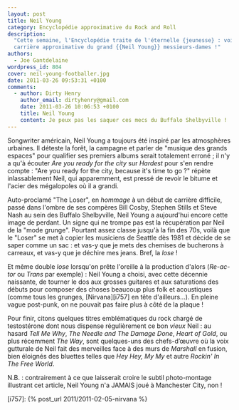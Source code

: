```yaml
---
layout: post
title: Neil Young
category: Encyclopédie approximative du Rock and Roll
description:
  "Cette semaine, l'Encyclopédie traite de l'éternelle {jeunesse} : voici la
  carrière approximative du grand {{Neil Young}} messieurs-dames !"
authors:
  - Joe Gantdelaine
wordpress_id: 804
cover: neil-young-footballer.jpg
date: 2011-03-26 09:53:31 +0100
comments:
  - author: Dirty Henry
    author_email: dirtyhenry@gmail.com
    date: 2011-03-26 10:06:53 +0100
    title: Neil Young
    content: Je peux pas les saquer ces mecs du Buffalo Shelbyville !
---
```


Songwriter américain, Neil Young a toujours été inspiré par les atmosphères
urbaines. Il déteste la forêt, la campagne et parler de "musique des grands
espaces" pour qualifier ses premiers albums serait totalement erroné ; il n'y a
qu'à écouter _Are you ready for the city_ sur _Hardest_ pour s'en rendre compte
: "Are you ready for the city, because it's time to go ?" répète inlassablement
Neil, qui apparemment, est pressé de revoir le bitume et l'acier des mégalopoles
où il a grandi.

Auto-proclamé "The Loser", en _hommage_ à un début de carrière difficile, passé
dans l'ombre de ses compères Bill Cosby, Stephen Stills et Steve Nash au sein
des Buffalo Shelbyville, Neil Young a aujourd'hui encore cette image de perdant.
Un signe qui ne trompe pas est la récupération par Neil de la "mode grunge".
Pourtant assez classe jusqu'à la fin des 70s, voilà que le "Loser" se met à
copier les musiciens de Seattle dès 1981 et décide de se saper comme un sac : et
vas-y que je mets des chemises de bucherons à carreaux, et vas-y que je déchire
mes jeans. Bref, la _lose_ !

Et même double _lose_ lorsqu'on prête l'oreille à la production d'alors
(_Re-ac-tor_ ou _Trans_ par exemple) : Neil Young a choisi, avec cette décennie
naissante, de tourner le dos aux grosses guitares et aux saturations des débuts
pour composer des choses beaucoup plus folk et acoustiques (comme tous les
grunges, [Nirvana][i757] en tête d'ailleurs…). En pleine vague post-punk, on ne
pouvait pas faire plus à côté de la plaque !

Pour finir, citons quelques titres emblématiques du rock chargé de testostérone
dont nous dispense régulièrement ce bon _vieux_ Neil : au hasard _Tell Me Why_,
_The Needle and The Damage Done_, _Heart of Gold_, ou plus récemment _The Way_,
sont quelques-uns des chefs-d’œuvre où la voix gutturale de Neil fait des
merveilles face à des murs de _Marshall_ en fusion, bien éloignés des bluettes
telles que _Hey Hey, My My_ et autre _Rockin' In The Free World_.

N.B. : contrairement à ce que laisserait croire le subtil photo-montage
illustrant cet article, Neil Young n'a JAMAIS joué à Manchester City, non !

[i757]: {% post_url 2011/2011-02-05-nirvana %}
